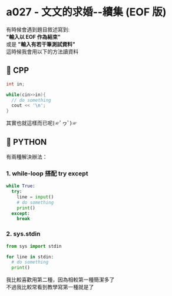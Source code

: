 # a027 - 文文的求婚--續集 (EOF 版)

有時候會遇到題目敘述寫到:  
**"輸入以 EOF 作為結束"**  
或是 **"輸入有若干筆測試資料"**  
這時候我會用以下的方法讀資料

## 🍌 CPP

```cpp
int in;

while(cin>>in){
  // do something
  cout << '\n';
}
```

其實也就這樣而已呢(☞ﾟヮﾟ)☞

## 🍌 PYTHON

有兩種解決辦法：

### 1. while-loop 搭配 try except

```python
while True:
  try:
    line = input()
    # do something
    print()
  except:
    break
```

### 2. sys.stdin

```python
from sys import stdin

for line in stdin:
  # do something
  print()
```

我比較喜歡用第二種，因為相較第一種簡潔多了  
不過我比較常看到教學寫第一種就是了
